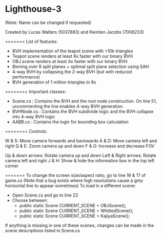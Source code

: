 # Lighthouse-3
(Note: Name can be changed if requested)

Created by Lucas Walters (5037883) and Kwinten Jacobs (7006233)

=======
List of features:
- BVH implementation of the teapot scene with >10k triangles
- Teapot scene renders at least 6x faster with our binary BVH
- OBJ scene renders at least 4x faster with our binary BVH
- Binning over 8 split planes + optimal split plane selection using SAH
- 4-way BVH by collapsing the 2-way BVH (but with reduced performance)
- BVH generation of 1 million triangles in 8s

========
Important classes:
- Scene.cs : Contains the BVH and the root node construction. On line 51, uncommenting the line enables 4-way BVH generation.
- BVHNode.cs : Contains the BVH subdivide logic and the BVH collapse into 4-way BVH logic
- AABB.cs : Contains the logic for bounding box calculation

========
Controls:

W & S: Move camera forwards and backwards
A & D: Move camera left and right
Q & E: Zoom camera up and down
F & G: Increase and decrease FOV

Up & down arrows: Rotate camera up and down
Left & Right arrows: Rotate camera left and right
J & H: Show & hide the information box in the top left corner

=======
To change the screen size/aspect ratio, go to line 16 & 17 of game.cs
	(Note that a bug exists where high resolutions cause a grey horizontal line to appear sometimes)
To load in a different scene:
- Open Scene.cs and go to line 22
- Choose between: 
   * public static Scene CURRENT_SCENE = OBJScene();
   * public static Scene CURRENT_SCENE = WhittedScene();
   * public static Scene CURRENT_SCENE = KajiyaScene();

If anything is missing in one of these scenes, changes can be made in the scene descriptions listed in Scene.cs